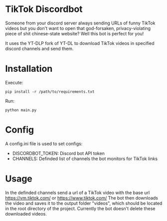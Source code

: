 # TikTok Discordbot
Someone from your discord server always sending URLs of funny TikTok videos but you don't want to open that god-forsaken, privacy-violating piece of shit chinese-state website?
Well this bot is perfect for you!

It uses the YT-DLP fork of YT-DL to download TikTok videos in specified discord channels and send them.

# Installation
Execute:
```
pip install -r /path/to/requirements.txt
```
Run:
```
python main.py
```

# Config
A config.ini file is used to set configs:
- DISCORDBOT_TOKEN: Discord bot API token
- CHANNELS: Definded list of channels the bot monitors for TikTok links

# Usage
In the definded channels send a url of a TikTok video with the base url https://vm.tiktok.com/ or https://www.tiktok.com/
The bot then downloads the video and saves it to the output folder "videos", which should be located in the root directory of the project.
Currently the bot doesn't delete these downloaded videos.